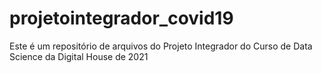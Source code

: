 # projetointegrador_covid19
Este é um repositório de arquivos do Projeto Integrador do Curso de Data Science da Digital House de 2021
